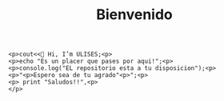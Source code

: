 
<!DOCTYPE html>
<html lang="es">

 <head>
   <meta charset="UTF-8">
   <title>Tarjeta de presentacion</title>
 </head>

 <body>
    <header>
       <h1>Bienvenido</h1>
    </header>
   
    <p>cout<<👋 Hi, I’m ULISES;<p>
    <p>echo "Es un placer que pases por aqui!";<p>
    <p>console.log("EL repositorio esta a tu disposicion");<p>
    <p>"<p>Espero sea de tu agrado"<p>";<p>
    <p> print "Saludos!!",<p>
    </p>
 </body>
</html>
